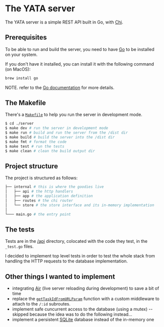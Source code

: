 # The YATA server

The YATA server is a simple REST API built in Go, with [Chi](https://github.com/go-chi/chi).

## Prerequisites

To be able to run and build the server, you need to have [Go](https://go.dev/) to be installed on your system.

If you don't have it installed, you can install it with the following command (on MacOS):

```sh
brew install go
```

NOTE. refer to the [Go documentation](https://go.dev/doc/install) for more details.

## The Makefile

There's a [`Makefile`](./makefile) to help you run the server in development mode.

```sh
$ cd ./server
$ make dev # run the server in development mode
$ make run # build and run the server from the /dist dir
$ make build # build the server into the /dist dir
$ make fmt # format the code
$ make test # run the tests
$ make clean # clean the build output dir
```

## Project structure

The project is structured as follows:

```sh
├── internal # this is where the goodies live
│   ├── api # the http handlers
│   ├── app # the application definition
│   ├── routes # the chi router
│   └── store # the store interface and its in-memory implementation
│
└─── main.go # the entry point
```

## The tests

Tests are in the [/api](./internal/api/) directory, colocated with the code they test, in the `_test.go` files.

I decided to implement top level tests in order to test the whole stack from handling the HTTP requests to the database implementation.

## Other things I wanted to implement

- integrating [Air](https://github.com/air-verse/air) (live server reloading during development) to save a bit of time
- replace the [`getTaskIdFromURLParam`](./internal/api/tasks_handler.go) function with a custom middleware to attach to the `/:id` subroutes.
- implement safe cuncurrent access to the database (using a mutex) -- skipped because the idea was to do the following instead...
- implement a persistent [SQLite](https://www.sqlite.org/index.html) database instead of the in-memory one
